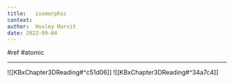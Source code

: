 ```yaml
---
title:   isomorphic
context: 
author:  Huxley Marvit
date: 2022-09-04
---
```


#ref #atomic 

***

![[KBxChapter3DReading#^c51d06]]
![[KBxChapter3DReading#^34a7c4]]


